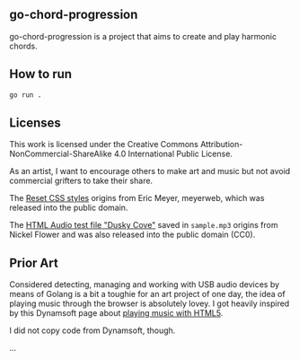 go-chord-progression
---

go-chord-progression is a project that aims to create and play harmonic chords.

## How to run

```bash
go run .
```

## Licenses

This work is licensed under the Creative Commons Attribution-NonCommercial-ShareAlike 4.0 International
Public License.

As an artist, I want to encourage others to make art and music but not avoid commercial grifters to take their share.

The [Reset CSS styles](https://meyerweb.com/eric/tools/css/reset/) origins from Eric Meyer, meyerweb, which was released
into the public domain.

The [HTML Audio test file "Dusky Cove"](https://creazilla.com/media/audio/15451024/dusky-cove) saved in `sample.mp3` 
origins from Nickel Flower and was also released into the public domain (CC0).

## Prior Art

Considered detecting, managing and working with USB audio devices by means of Golang is a bit a toughie for an art project of one day, the idea of playing music through the browser is absolutely lovey. I got heavily inspired by this Dynamsoft page about [playing music with HTML5](https://www.dynamsoft.com/codepool/implement-simple-music-player-in-go.html).

I did not copy code from Dynamsoft, though.

...
